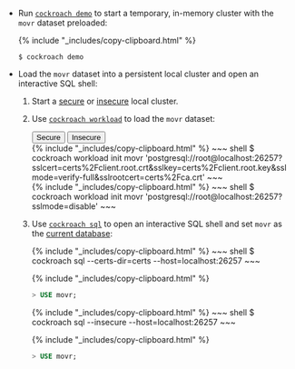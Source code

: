 - Run [`cockroach demo`](cockroach-demo.html) to start a temporary, in-memory cluster with the `movr` dataset preloaded:

    {% include "_includes/copy-clipboard.html" %}
    ~~~ shell
    $ cockroach demo
    ~~~

- Load the `movr` dataset into a persistent local cluster and open an interactive SQL shell:
    1. Start a [secure](secure-a-cluster.html) or [insecure](start-a-local-cluster.html) local cluster.
    1. Use [`cockroach workload`](cockroach-workload.html) to load the `movr` dataset:

        <div class="filters filters-big clearfix">
          <button class="filter-button" data-scope="secure">Secure</button>
          <button class="filter-button" data-scope="insecure">Insecure</button>
        </div>

        <section class="filter-content" markdown="1" data-scope="secure">
        {% include "_includes/copy-clipboard.html" %}
        ~~~ shell
        $ cockroach workload init movr 'postgresql://root@localhost:26257?sslcert=certs%2Fclient.root.crt&sslkey=certs%2Fclient.root.key&sslmode=verify-full&sslrootcert=certs%2Fca.crt'
        ~~~
        </section>

        <section class="filter-content" markdown="1" data-scope="insecure">
        {% include "_includes/copy-clipboard.html" %}
        ~~~ shell
        $ cockroach workload init movr 'postgresql://root@localhost:26257?sslmode=disable'
        ~~~
        </section>
    1. Use [`cockroach sql`](cockroach-sql.html) to open an interactive SQL shell and set `movr` as the  [current database](sql-name-resolution.html#current-database):

        <section class="filter-content" markdown="1" data-scope="secure">
        {% include "_includes/copy-clipboard.html" %}
        ~~~ shell
        $ cockroach sql --certs-dir=certs --host=localhost:26257
        ~~~

        {% include "_includes/copy-clipboard.html" %}
        ~~~ sql
        > USE movr;
        ~~~
        </section>

        <section class="filter-content" markdown="1" data-scope="insecure">
        {% include "_includes/copy-clipboard.html" %}
        ~~~ shell
        $ cockroach sql --insecure --host=localhost:26257
        ~~~

        {% include "_includes/copy-clipboard.html" %}
        ~~~ sql
        > USE movr;
        ~~~        
        </section>
